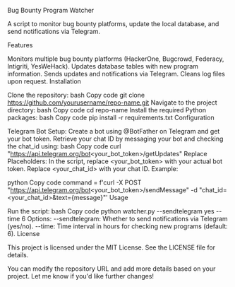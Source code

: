 
Bug Bounty Program Watcher

A script to monitor bug bounty platforms, update the local database, and send notifications via Telegram.

Features

Monitors multiple bug bounty platforms (HackerOne, Bugcrowd, Federacy, Intigriti, YesWeHack). Updates database tables with new program information. Sends updates and notifications via Telegram. Cleans log files upon request. Installation

Clone the repository: bash Copy code git clone https://github.com/yourusername/repo-name.git Navigate to the project directory: bash Copy code cd repo-name Install the required Python packages: bash Copy code pip install -r requirements.txt Configuration

Telegram Bot Setup: Create a bot using @BotFather on Telegram and get your bot token. Retrieve your chat ID by messaging your bot and checking the chat_id using: bash Copy code curl "https://api.telegram.org/bot<your_bot_token>/getUpdates" Replace Placeholders: In the script, replace <your_bot_token> with your actual bot token. Replace <your_chat_id> with your chat ID. Example:

python Copy code command = f'curl -X POST "https://api.telegram.org/bot<your_bot_token>/sendMessage" -d "chat_id=<your_chat_id>&text={message}"' Usage

Run the script: bash Copy code python watcher.py --sendtelegram yes --time 6 Options: --sendtelegram: Whether to send notifications via Telegram (yes/no). --time: Time interval in hours for checking new programs (default: 6). License

This project is licensed under the MIT License. See the LICENSE file for details.

You can modify the repository URL and add more details based on your project. Let me know if you'd like further changes!
